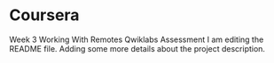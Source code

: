 # Coursera
Week 3 Working With Remotes Qwiklabs Assessment
I am editing the README file. Adding some more details about the project description.
